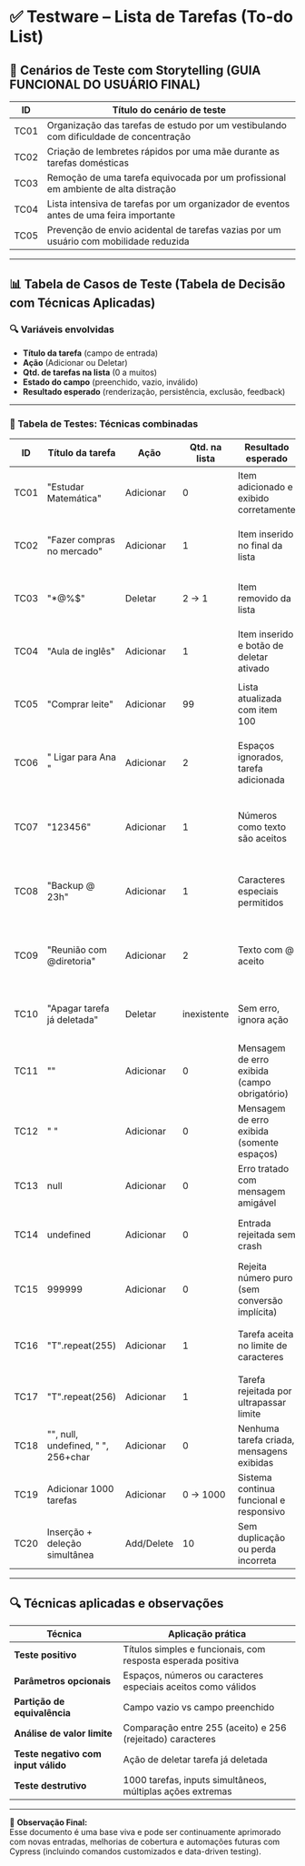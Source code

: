 # ✅ Testware – Lista de Tarefas (To-do List)

## 🎯 Cenários de Teste com Storytelling (GUIA FUNCIONAL DO USUÁRIO FINAL)

| ID   | Título do cenário de teste                                                              |
|------|------------------------------------------------------------------------------------------|
| TC01 | Organização das tarefas de estudo por um vestibulando com dificuldade de concentração   |
| TC02 | Criação de lembretes rápidos por uma mãe durante as tarefas domésticas                  |
| TC03 | Remoção de uma tarefa equivocada por um profissional em ambiente de alta distração      |
| TC04 | Lista intensiva de tarefas por um organizador de eventos antes de uma feira importante  |
| TC05 | Prevenção de envio acidental de tarefas vazias por um usuário com mobilidade reduzida   |

---

## 📊 Tabela de Casos de Teste (Tabela de Decisão com Técnicas Aplicadas)

### 🔍 Variáveis envolvidas

- **Título da tarefa** (campo de entrada)
- **Ação** (Adicionar ou Deletar)
- **Qtd. de tarefas na lista** (0 a muitos)
- **Estado do campo** (preenchido, vazio, inválido)
- **Resultado esperado** (renderização, persistência, exclusão, feedback)

---

### 🧪 Tabela de Testes: Técnicas combinadas

| ID    | Título da tarefa                     | Ação       | Qtd. na lista | Resultado esperado                                          | Tipo de teste                           |
|--------|--------------------------------------|------------|----------------|--------------------------------------------------------------|------------------------------------------|
| TC01  | "Estudar Matemática"                | Adicionar  | 0              | Item adicionado e exibido corretamente                      | 🟢 Testes positivos (caminho feliz)      |
| TC02  | "Fazer compras no mercado"          | Adicionar  | 1              | Item inserido no final da lista                             | 🟢 Testes positivos (caminho feliz)      |
| TC03  | "*@%$"          | Deletar    | 2 → 1          | Item removido da lista                                      | 🟢 Testes positivos (caminho feliz)      |
| TC04  | "Aula de inglês"                    | Adicionar  | 1              | Item inserido e botão de deletar ativado                    | 🟢 Testes positivos (caminho feliz)      |
| TC05  | "Comprar leite"                     | Adicionar  | 99             | Lista atualizada com item 100                               | 🟢 Testes positivos (caminho feliz)      |
| TC06  | "  Ligar para Ana  "                | Adicionar  | 2              | Espaços ignorados, tarefa adicionada                        | 🟢 Testes positivos com parâmetros opcionais |
| TC07  | "123456"                            | Adicionar  | 1              | Números como texto são aceitos                              | 🟢 Testes positivos com parâmetros opcionais |
| TC08  | "Backup @ 23h"                      | Adicionar  | 1              | Caracteres especiais permitidos                             | 🟢 Testes positivos com parâmetros opcionais |
| TC09  | "Reunião com @diretoria"           | Adicionar  | 2              | Texto com @ aceito                                          | 🟢 Testes positivos com parâmetros opcionais |
| TC10  | "Apagar tarefa já deletada"        | Deletar    | inexistente    | Sem erro, ignora ação                                       | 🟠 Testes negativos com inputs válidos   |
| TC11  | ""                                  | Adicionar  | 0              | Mensagem de erro exibida (campo obrigatório)                | 🔴 Testes negativos com inputs inválidos |
| TC12  | "     "                             | Adicionar  | 0              | Mensagem de erro exibida (somente espaços)                  | 🔴 Testes negativos com inputs inválidos |
| TC13  | null                                | Adicionar  | 0              | Erro tratado com mensagem amigável                          | 🔴 Testes negativos com inputs inválidos |
| TC14  | undefined                           | Adicionar  | 0              | Entrada rejeitada sem crash                                 | 🔴 Testes negativos com inputs inválidos |
| TC15  | 999999                              | Adicionar  | 0              | Rejeita número puro (sem conversão implícita)               | 🔴 Testes negativos com inputs inválidos |
| TC16  | "T".repeat(255)                     | Adicionar  | 1              | Tarefa aceita no limite de caracteres                       | 🟢 Testes positivos (caminho feliz)      |
| TC17  | "T".repeat(256)                     | Adicionar  | 1              | Tarefa rejeitada por ultrapassar limite                     | 🔴 Testes negativos com inputs inválidos |
| TC18  | "", null, undefined, "   ", 256+char| Adicionar  | 0              | Nenhuma tarefa criada, mensagens exibidas                   | 💥 Testes destrutivos                    |
| TC19  | Adicionar 1000 tarefas              | Adicionar  | 0 → 1000       | Sistema continua funcional e responsivo                     | 💥 Testes destrutivos                    |
| TC20  | Inserção + deleção simultânea       | Add/Delete| 10             | Sem duplicação ou perda incorreta                           | 💥 Testes destrutivos                    |

---

## 🔍 Técnicas aplicadas e observações

| Técnica                         | Aplicação prática                                                                 |
|--------------------------------|------------------------------------------------------------------------------------|
| **Teste positivo**              | Títulos simples e funcionais, com resposta esperada positiva                      |
| **Parâmetros opcionais**        | Espaços, números ou caracteres especiais aceitos como válidos                     |
| **Partição de equivalência**    | Campo vazio vs campo preenchido                                                  |
| **Análise de valor limite**     | Comparação entre 255 (aceito) e 256 (rejeitado) caracteres                        |
| **Teste negativo com input válido** | Ação de deletar tarefa já deletada                                               |
| **Teste destrutivo**            | 1000 tarefas, inputs simultâneos, múltiplas ações extremas                       |

---

📌 **Observação Final:**  
Esse documento é uma base viva e pode ser continuamente aprimorado com novas entradas, melhorias de cobertura e automações futuras com Cypress (incluindo comandos customizados e data-driven testing).
